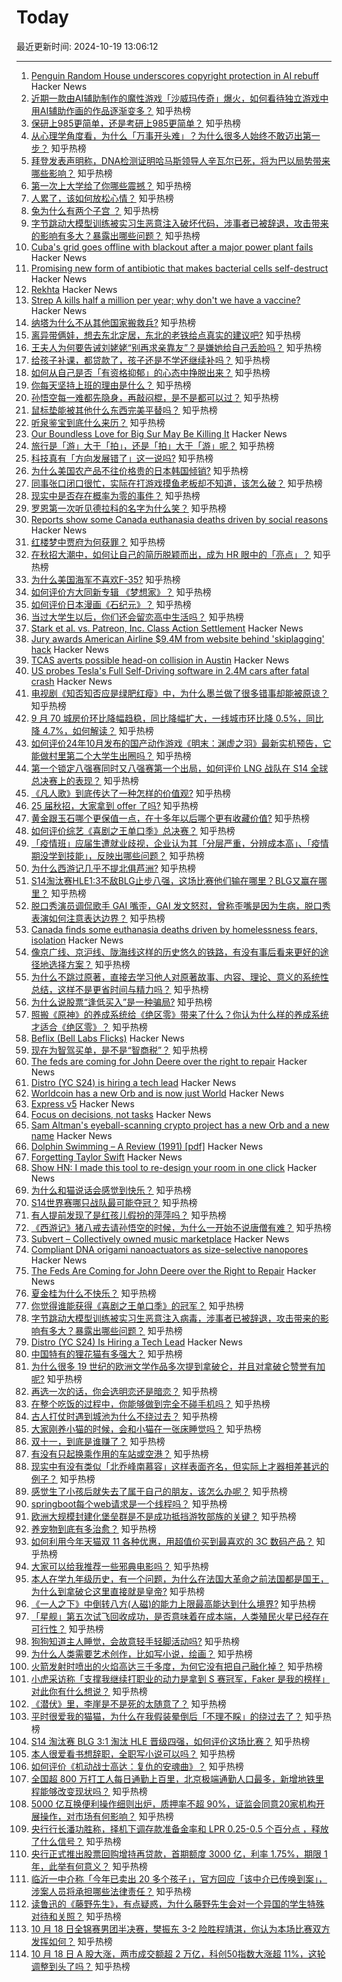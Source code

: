 # Today

最近更新时间: 2024-10-19 13:06:12

--- 
1. [Penguin Random House underscores copyright protection in AI rebuff](https://www.thebookseller.com/news/penguin-random-house-underscores-copyright-protection-in-ai-rebuff) Hacker News
2. [近期一款由AI辅助制作的魔性游戏「沙威玛传奇」爆火，如何看待独立游戏中用AI辅助作画的作品逐渐变多？](https://www.zhihu.com/question/871157123) 知乎热榜
3. [保研上985更简单，还是考研上985更简单？](https://www.zhihu.com/question/700836372) 知乎热榜
4. [从心理学角度看，为什么「万事开头难」？为什么很多人始终不敢迈出第一步？](https://www.zhihu.com/question/924496837) 知乎热榜
5. [拜登发表声明称，DNA检测证明哈马斯领导人辛瓦尔已死，将为巴以局势带来哪些影响？](https://www.zhihu.com/question/1238118643) 知乎热榜
6. [第一次上大学给了你哪些震撼？](https://www.zhihu.com/question/664198162) 知乎热榜
7. [人累了，该如何放松心情？](https://www.zhihu.com/question/1308488351) 知乎热榜
8. [兔为什么有两个子宫 ？](https://www.zhihu.com/question/828371231) 知乎热榜
9. [字节跳动大模型训练被实习生恶意注入破坏代码，涉事者已被辞退，攻击带来的影响有多大？暴露出哪些问题？](https://www.zhihu.com/question/1296528119) 知乎热榜
10. [Cuba's grid goes offline with blackout after a major power plant fails](https://apnews.com/article/cuba-power-outage-blackout-4ae305120a99fec17c79e7621e8dac4b) Hacker News
11. [Promising new form of antibiotic that makes bacterial cells self-destruct](https://phys.org/news/2024-10-team-antibiotic-bacterial-cells-destruct.html) Hacker News
12. [Rekhta](https://en.wikipedia.org/wiki/Rekhta) Hacker News
13. [Strep A kills half a million per year; why don't we have a vaccine?](https://wellcome.org/news/strep-bacteria-kill-half-million-year-why-dont-we-have-vaccine) Hacker News
14. [纳塔为什么不从其他国家搬救兵?](https://www.zhihu.com/question/815518120) 知乎热榜
15. [离异带俩娃，想去东北定居，东北的老铁给点真实的建议吧?](https://www.zhihu.com/question/748527315) 知乎热榜
16. [王夫人为何要告诫刘姥姥“别再求亲靠友”？是嫌她给自己丢脸吗？](https://www.zhihu.com/question/610010040) 知乎热榜
17. [给孩子补课，都贷款了，孩子还是不学还继续补吗？](https://www.zhihu.com/question/667299055) 知乎热榜
18. [如何从自己是否「有资格抑郁」的心态中挣脱出来？](https://www.zhihu.com/question/668022302) 知乎热榜
19. [你每天坚持上班的理由是什么？](https://www.zhihu.com/question/667339136) 知乎热榜
20. [孙悟空每一难都先隐身，再敲闷棍，是不是都可以过？](https://www.zhihu.com/question/667976449) 知乎热榜
21. [鼠标垫能被其他什么东西完美平替吗？](https://www.zhihu.com/question/850271740) 知乎热榜
22. [听泉鉴宝到底什么来历？](https://www.zhihu.com/question/641805007) 知乎热榜
23. [Our Boundless Love for Big Sur May Be Killing It](https://www.nytimes.com/2024/10/18/travel/big-sur-tourism-california.html) Hacker News
24. [旅行是「游」大于「拍」，还是「拍」大于「游」呢？](https://www.zhihu.com/question/466295652) 知乎热榜
25. [科技真有「方向发展错了」这一说吗?](https://www.zhihu.com/question/801888244) 知乎热榜
26. [为什么美国农产品不往价格贵的日本韩国倾销?](https://www.zhihu.com/question/1038117159) 知乎热榜
27. [同事张口闭口很忙，实际在打游戏摸鱼老板却不知道，该怎么破？](https://www.zhihu.com/question/945146877) 知乎热榜
28. [现实中是否存在概率为零的事件？](https://www.zhihu.com/question/554764009) 知乎热榜
29. [罗恩第一次听见德拉科的名字为什么笑？](https://www.zhihu.com/question/664256916) 知乎热榜
30. [Reports show some Canada euthanasia deaths driven by social reasons](https://apnews.com/article/canada-euthanasia-deaths-doctors-nonterminal-nonfatal-cases-cd7ff24c57c15a404347df289788ef6d) Hacker News
31. [红楼梦中贾府为何获罪？](https://www.zhihu.com/question/912749141) 知乎热榜
32. [在秋招大潮中，如何让自己的简历脱颖而出，成为 HR 眼中的「亮点」？](https://www.zhihu.com/question/668860873) 知乎热榜
33. [为什么美国海军不喜欢F-35?](https://www.zhihu.com/question/1138600599) 知乎热榜
34. [如何评价方大同新专辑 《梦想家》？](https://www.zhihu.com/question/1203180185) 知乎热榜
35. [如何评价日本漫画《石纪元》？](https://www.zhihu.com/question/305544429) 知乎热榜
36. [当过大学生以后，你们还会留恋高中生活吗？](https://www.zhihu.com/question/1204801442) 知乎热榜
37. [Stark et al. vs. Patreon, Inc. Class Action Settlement](https://www.patreonsettlement.com/) Hacker News
38. [Jury awards American Airline $9.4M from website behind 'skiplagging' hack](https://www.courthousenews.com/jury-awards-american-airlines-9-4-million-from-website-behind-skiplagging-hack/) Hacker News
39. [TCAS averts possible head-on collision in Austin](https://www.flightradar24.com/blog/tcas-averts-possible-collision-austin/) Hacker News
40. [US probes Tesla's Full Self-Driving software in 2.4M cars after fatal crash](https://www.reuters.com/business/autos-transportation/nhtsa-opens-probe-into-24-mln-tesla-vehicles-over-full-self-driving-collisions-2024-10-18/) Hacker News
41. [电视剧《知否知否应是绿肥红瘦》中，为什么墨兰做了很多错事却能被原谅？](https://www.zhihu.com/question/596370485) 知乎热榜
42. [9 月 70 城房价环比降幅趋稳，同比降幅扩大，一线城市环比降 0.5%，同比降 4.7%，如何解读？](https://www.zhihu.com/question/1237953495) 知乎热榜
43. [如何评价24年10月发布的国产动作游戏《明末：渊虚之羽》最新实机预告，它能做村里第二个大学生出圈吗？](https://www.zhihu.com/question/1235797994) 知乎热榜
44. [第一个锁定八强赛同时又八强赛第一个出局，如何评价 LNG 战队在 S14 全球总决赛上的表现？](https://www.zhihu.com/question/1201521909) 知乎热榜
45. [《凡人歌》到底传达了一种怎样的价值观?](https://www.zhihu.com/question/666842942) 知乎热榜
46. [25 届秋招，大家拿到 offer 了吗?](https://www.zhihu.com/question/667707669) 知乎热榜
47. [黄金跟玉石哪个更保值一点，在十多年以后哪个更有收藏价值?](https://www.zhihu.com/question/669117194) 知乎热榜
48. [如何评价综艺《喜剧之王单口季》总决赛？](https://www.zhihu.com/question/1297015366) 知乎热榜
49. [「疫情班」应届生遭就业歧视，企业认为其「分层严重，分辨成本高」、「疫情期没学到技能」，反映出哪些问题？](https://www.zhihu.com/question/1258506906) 知乎热榜
50. [为什么西游记几乎不提北俱芦洲?](https://www.zhihu.com/question/962924281) 知乎热榜
51. [S14淘汰赛HLE1:3不敌BLG止步八强，这场比赛他们输在哪里？BLG又赢在哪里？](https://www.zhihu.com/question/1309817522) 知乎热榜
52. [脱口秀演员调侃歌手 GAI 嘴歪，GAI 发文怒怼，曾称歪嘴是因为生病，脱口秀表演如何注意表达边界？](https://www.zhihu.com/question/1284883865) 知乎热榜
53. [Canada finds some euthanasia deaths driven by homelessness fears, isolation](https://apnews.com/article/canada-euthanasia-deaths-doctors-nonterminal-nonfatal-cases-cd7ff24c57c15a404347df289788ef6d) Hacker News
54. [像京广线、京沪线、陇海线这样的历史悠久的铁路，有没有事后看来更好的途径地选择方案？](https://www.zhihu.com/question/657694363) 知乎热榜
55. [为什么不跳过原著，直接去学习他人对原著故事、内容、理论、意义的系统性总结，这样不是更省时间与精力吗？](https://www.zhihu.com/question/832565074) 知乎热榜
56. [为什么说股票“逢低买入”是一种骗局?](https://www.zhihu.com/question/1084811379) 知乎热榜
57. [照搬《原神》的养成系统给《绝区零》带来了什么？你认为什么样的养成系统才适合《绝区零》？](https://www.zhihu.com/question/1232962989) 知乎热榜
58. [Beflix (Bell Labs Flicks)](https://en.wikipedia.org/wiki/BEFLIX) Hacker News
59. [现在为智驾买单，是不是“智商税”？](https://www.zhihu.com/question/737789031) 知乎热榜
60. [The feds are coming for John Deere over the right to repair](https://gizmodo.com/the-feds-are-coming-for-john-deere-over-the-right-to-repair-2000513521) Hacker News
61. [Distro (YC S24) is hiring a tech lead](https://www.ycombinator.com/companies/distro/jobs/XGMjSPe-tech-lead) Hacker News
62. [Worldcoin has a new Orb and is now just World](https://www.theverge.com/2024/10/18/24273691/world-orb-sam-altman-iris-scan-crypto-token) Hacker News
63. [Express v5](https://expressjs.com/2024/10/15/v5-release.html) Hacker News
64. [Focus on decisions, not tasks](https://technicalwriting.dev/strategy/decisions.html) Hacker News
65. [Sam Altman's eyeball-scanning crypto project has a new Orb and a new name](https://www.theverge.com/2024/10/18/24273691/world-orb-sam-altman-iris-scan-crypto-token) Hacker News
66. [Dolphin Swimming – A Review (1991) [pdf]](https://citeseerx.ist.psu.edu/document?repid=rep1&type=pdf&doi=cb3f13d7fb5cbc3b5e15508f5ecc48b9da129fa0) Hacker News
67. [Forgetting Taylor Swift](https://thelampmagazine.com/issues/issue-25/forgetting-taylor-swift) Hacker News
68. [Show HN: I made this tool to re-design your room in one click](https://home-imagine.com) Hacker News
69. [为什么和猫说话会感觉到快乐？](https://www.zhihu.com/question/615903139) 知乎热榜
70. [S14世界赛哪只战队最可能夺冠？](https://www.zhihu.com/question/700344207) 知乎热榜
71. [有人提前发现了是红孩儿假扮的萍萍吗？](https://www.zhihu.com/question/667343874) 知乎热榜
72. [《西游记》猪八戒去请孙悟空的时候，为什么一开始不说唐僧有难？](https://www.zhihu.com/question/809447402) 知乎热榜
73. [Subvert – Collectively owned music marketplace](https://subvert.fm/) Hacker News
74. [Compliant DNA origami nanoactuators as size-selective nanopores](https://onlinelibrary.wiley.com/doi/10.1002/adma.202405104) Hacker News
75. [The Feds Are Coming for John Deere over the Right to Repair](https://gizmodo.com/the-feds-are-coming-for-john-deere-over-the-right-to-repair-2000513521) Hacker News
76. [夏金桂为什么不快乐？](https://www.zhihu.com/question/655342029) 知乎热榜
77. [你觉得谁能获得《喜剧之王单口季》的冠军？](https://www.zhihu.com/question/664792031) 知乎热榜
78. [字节跳动大模型训练被实习生恶意注入病毒，涉事者已被辞退，攻击带来的影响有多大？暴露出哪些问题？](https://www.zhihu.com/question/1296528119) 知乎热榜
79. [Distro (YC S24) Is Hiring a Tech Lead](https://www.ycombinator.com/companies/distro/jobs/XGMjSPe-tech-lead) Hacker News
80. [中国特有的狸花猫有多强大？](https://www.zhihu.com/question/423321345) 知乎热榜
81. [为什么很多 19 世纪的欧洲文学作品多次提到拿破仑，并且对拿破仑赞誉有加呢?](https://www.zhihu.com/question/793868163) 知乎热榜
82. [再选一次的话，你会选明恋还是暗恋？](https://www.zhihu.com/question/750574921) 知乎热榜
83. [在整个吃饭的过程中，你能够做到完全不碰手机吗？](https://www.zhihu.com/question/1018086108) 知乎热榜
84. [古人打仗时遇到城池为什么不绕过去？](https://www.zhihu.com/question/395931934) 知乎热榜
85. [大家刚养小猫的时候，会和小猫在一张床睡觉吗？](https://www.zhihu.com/question/668088101) 知乎热榜
86. [双十一，到底是谁赚了？](https://www.zhihu.com/question/1186144566) 知乎热榜
87. [有没有只起换乘作用的车站或空港？](https://www.zhihu.com/question/902542306) 知乎热榜
88. [现实中有没有类似「北乔峰南慕容」这样表面齐名，但实际上才器相差甚远的例子？](https://www.zhihu.com/question/27738577) 知乎热榜
89. [感觉生了小孩后就失去了属于自己的朋友，该怎么办呢？](https://www.zhihu.com/question/869618032) 知乎热榜
90. [springboot每个web请求是一个线程吗？](https://www.zhihu.com/question/314356750) 知乎热榜
91. [欧洲大规模封建化堡垒群是不是成功抵挡游牧部族的关键？](https://www.zhihu.com/question/514623346) 知乎热榜
92. [养宠物到底有多治愈？](https://www.zhihu.com/question/657319736) 知乎热榜
93. [如何利用今年天猫双 11 各种优惠，用超值价买到最喜欢的 3C 数码产品？](https://www.zhihu.com/question/1170322581) 知乎热榜
94. [大家可以给我推荐一些邪典电影吗？](https://www.zhihu.com/question/658307653) 知乎热榜
95. [本人在学九年级历史，有一个问题，为什么在法国大革命之前法国都是国王，为什么到拿破仑这里直接就是皇帝?](https://www.zhihu.com/question/1086097199) 知乎热榜
96. [《一人之下》中倒转八方(人磁)的能力上限最高能达到什么境界?](https://www.zhihu.com/question/623921570) 知乎热榜
97. [「星舰」第五次试飞回收成功，是否意味着在成本端，人类殖民火星已经存在可行性？](https://www.zhihu.com/question/861667343) 知乎热榜
98. [狗狗知道主人睡觉，会故意轻手轻脚活动吗?](https://www.zhihu.com/question/350491086) 知乎热榜
99. [为什么人类需要艺术创作，比如写小说，绘画？](https://www.zhihu.com/question/812573019) 知乎热榜
100. [火箭发射时喷出的火焰高达三千多度，为何它没有把自己融化掉？](https://www.zhihu.com/question/638955635) 知乎热榜
101. [小虎采访称「支撑我继续打职业的动力是拿到 S 赛冠军，Faker 是我的榜样」对此你有什么想说？](https://www.zhihu.com/question/1262379500) 知乎热榜
102. [《潜伏》里，李崖是不是死的太随意了？](https://www.zhihu.com/question/651830670) 知乎热榜
103. [平时很爱我的猫猫，为什么在我假装晕倒后「不理不睬」的绕过去了？](https://www.zhihu.com/question/667976595) 知乎热榜
104. [S14 淘汰赛 BLG 3:1 淘汰 HLE 晋级四强，如何评价这场比赛？](https://www.zhihu.com/question/1289984189) 知乎热榜
105. [本人很爱看书想辞职，全职写小说可以吗？](https://www.zhihu.com/question/666596698) 知乎热榜
106. [如何评价《机动战士高达：复仇的安魂曲》？](https://www.zhihu.com/question/1245640395) 知乎热榜
107. [全国超 800 万打工人每日通勤上百里，北京极端通勤人口最多，新增地铁里程能够改变现状吗？](https://www.zhihu.com/question/1156862677) 知乎热榜
108. [5000 亿互换便利操作细则出炉，质押率不超 90%，证监会同意20家机构开展操作，对市场有何影响？](https://www.zhihu.com/question/1268646198) 知乎热榜
109. [央行行长潘功胜称，择机下调存款准备金率和 LPR 0.25-0.5 个百分点 ，释放了什么信号？](https://www.zhihu.com/question/1243038453) 知乎热榜
110. [央行正式推出股票回购增持再贷款，首期额度 3000 亿，利率 1.75%，期限 1 年，此举有何意义？](https://www.zhihu.com/question/1243484323) 知乎热榜
111. [临沂一中介称「今年已卖出 20 多个孩子」，官方回应「该中介已传唤到案」，涉案人员将承担哪些法律责任？](https://www.zhihu.com/question/1259014200) 知乎热榜
112. [读鲁迅的《藤野先生》，有点疑惑，为什么藤野先生会对一个异国的学生特殊对待和关照？](https://www.zhihu.com/question/625668015) 知乎热榜
113. [10 月 18 日全锦赛男团半决赛，樊振东 3-2 险胜程靖淇，你认为本场比赛双方发挥如何？](https://www.zhihu.com/question/1285583131) 知乎热榜
114. [10 月 18 日 A 股大涨，两市成交额超 2 万亿，科创50指数大涨超 11%，这轮调整到头了吗？](https://www.zhihu.com/question/1235750246) 知乎热榜
